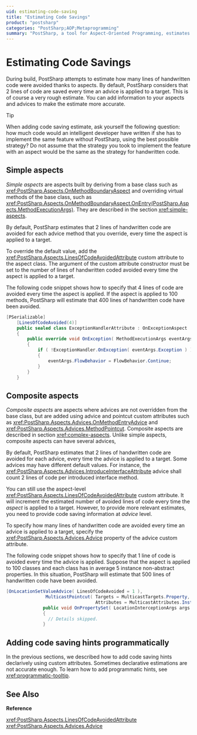 ```yaml
---
uid: estimating-code-saving
title: "Estimating Code Savings"
product: "postsharp"
categories: "PostSharp;AOP;Metaprogramming"
summary: "PostSharp, a tool for Aspect-Oriented Programming, estimates lines of handwritten code saved by using aspects during build time. Users can adjust these estimates for more accuracy."
---
```

# Estimating Code Savings

During build, PostSharp attempts to estimate how many lines of handwritten code were avoided thanks to aspects. By default, PostSharp considers that 2 lines of code are saved every time an advice is applied to a target. This is of course a very rough estimate. You can add information to your aspects and advices to make the estimate more accurate.

> [!TIP]
> When adding code saving estimate, ask yourself the following question: how much code would an intelligent developer have written if she has to implement the same feature without PostSharp, using the best possible strategy? Do not assume that the strategy you took to implement the feature with an aspect would be the same as the strategy for handwritten code.


## Simple aspects

*Simple aspects* are aspects built by deriving from a base class such as <xref:PostSharp.Aspects.OnMethodBoundaryAspect> and overriding virtual methods of the base class, such as <xref:PostSharp.Aspects.OnMethodBoundaryAspect.OnEntry(PostSharp.Aspects.MethodExecutionArgs)>. They are described in the section <xref:simple-aspects>. 

By default, PostSharp estimates that 2 lines of handwritten code are avoided for each advice method that you override, every time the aspect is applied to a target.

To override the default value, add the <xref:PostSharp.Aspects.LinesOfCodeAvoidedAttribute> custom attribute to the aspect class. The argument of the custom attribute constructor must be set to the number of lines of handwritten coded avoided every time the aspect is applied to a target. 

The following code snippet shows how to specify that 4 lines of code are avoided every time the aspect is applied. If the aspect is applied to 100 methods, PostSharp will estimate that 400 lines of handwritten code have been avoided.

```csharp
[PSerializable]
    [LinesOfCodeAvoided(4)]
    public sealed class ExceptionHandlerAttribute : OnExceptionAspect
    {
        public override void OnException( MethodExecutionArgs eventArgs )
        {
            if ( !ExceptionHandler.OnException( eventArgs.Exception ) )
            {
                eventArgs.FlowBehavior = FlowBehavior.Continue;
            }
        }
    }
```


## Composite aspects

*Composite aspects* are aspects where advices are not overridden from the base class, but are added using advice and pointcut custom attributes such as <xref:PostSharp.Aspects.Advices.OnMethodEntryAdvice> and <xref:PostSharp.Aspects.Advices.MethodPointcut>. Composite aspects are described in section <xref:complex-aspects>. Unlike simple aspects, composite aspects can have several advices, 

By default, PostSharp estimates that 2 lines of handwritten code are avoided for each advice, every time the advice is applied to a target. Some advices may have different default values. For instance, the <xref:PostSharp.Aspects.Advices.IntroduceInterfaceAttribute> advice shall count 2 lines of code per introduced interface method. 

You can still use the aspect-level <xref:PostSharp.Aspects.LinesOfCodeAvoidedAttribute> custom attribute. It will increment the estimated number of avoided lines of code every time the *aspect* is applied to a target. However, to provide more relevant estimates, you need to provide code saving information at *advice* level. 

To specify how many lines of handwritten code are avoided every time an advice is applied to a target, specify the <xref:PostSharp.Aspects.Advices.Advice> property of the advice custom attribute. 

The following code snippet shows how to specify that 1 line of code is avoided every time the advice is applied. Suppose that the aspect is applied to 100 classes and each class has in average 5 instance non-abstract properties. In this situation, PostSharp will estimate that 500 lines of handwritten code have been avoided.

```csharp
[OnLocationSetValueAdvice( LinesOfCodeAvoided = 1 ), 
               MulticastPointcut( Targets = MulticastTargets.Property, 
                                  Attributes = MulticastAttributes.Instance | MulticastAttributes.NonAbstract)]
              public void OnPropertySet( LocationInterceptionArgs args )
              {
                // Details skipped.
              }
```


## Adding code saving hints programmatically

In the previous sections, we described how to add code saving hints declarively using custom attributes. Sometimes declarative estimations are not accurate enough. To learn how to add programmatic hints, see <xref:programmatic-tooltip>. 

## See Also

**Reference**

<xref:PostSharp.Aspects.LinesOfCodeAvoidedAttribute>
<br><xref:PostSharp.Aspects.Advices.Advice>
<br>
